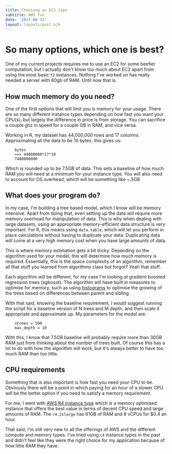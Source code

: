 ```yaml
---
title: Choosing an EC2 type
subtitle: AWS fun
date: '2017-08-31'
layout: layouts/post.njk
---
```


# So many options, which one is best?

One of my current projects requires me to use an EC2 for some beefier
computation, but I actually don't know too much about EC2 apart from using the
most basic `t2` instances. Nothing I've worked on has really needed a server
with 60gb of RAM. Until now that is.

## How much memory do you need?

One of the first options that will limit you is memory for your usage. There
are so many different instance types depending on how fast you want your
CPU(s), but largely the difference in price is from storage. You can sacrifice
a couple ghz in speed for a couple GB in RAM, and vice versa.

Working in R, my dataset has 44,000,000 rows and 17 columns. Approximating all
the data to be 10 bytes, this gives us:

```
    bytes
    >>> 44000000*17*10
    7480000000
```

Which is rounded up to be 7.5GB of data. This sets a baseline of how much RAM
you will need at a minimum for your instance type. You will also need to
account for OS overhead, which will be something like ~.5GB

## What does your program do?

In my case, I'm building a tree based model, which I know will be memory
intensive. Apart from doing that, even setting up the data will require more
memory overhead for manipulation of data. This is why when dealing with large
datasets, using an appropriate memory-efficient data structure is very
important. For R, this means using `data.table`, which will let you perform in
place calculations without having to duplicate your data. Duplicating data
will come at a very high memory cost when you have large amounts of data.

This is where memory estimation gets a bit tricky. Depending on the algorithm
used for your model, this will determine how much memory is required.
Essentially, this is the space complexity of an algorithm, remember all that
stuff you learned from algorithms class but forgot? Yeah that stuff.

Each algorithm will be different, for my case I'm looking at gradient boosted
regression trees (xgboost). The algorithm will have built in measures to
optimise for memory, such as using [histograms][2] to optimise the growing of
the trees based on differences between parent and sibling.

With that said, knowing the baseline requirement, I would suggest running the
script for a baseline version of N trees and M depth, and then scale it
appropriate and approximate up. My parameters for the model are:

```
    ntrees = 500
    max_depth = 10
```

With this, I know that 7.5GB baseline will probably require more than 30GB RAM
just from thinking about the number of trees built. Of course this has a lot
to do with how the algorithm will work, but it's always better to have too
much RAM than too little.

## CPU requirements

Something that is also important is how fast you need your CPU to be.
Obviously there will be a point in which paying for an hour of a slower CPU
will be the better option if you need to satisfy a memory requirement.

For me, I went with [AWS R4 instance type][3] which is a memory optimised
instance that offers the best value in terms of decent CPU speed and large
amounts of RAM. The `r4.2xlarge` has 61GB of RAM and 8 vCPUs for $0.4 an hour.

That said, I'm still very new to all the offerings of AWS and the different
compute and memory types. I've tried using `c4` instance types in the past and
didn't feel like they were the right choice for my application because of how
little RAM they have.

[2]: https://github.com/dmlc/xgboost/issues/1950

[3]: https://aws.amazon.com/about-aws/whats-new/2016/11/introducing-amazon-ec2-r4-instances-the-next-generation-of-memory-optimized-instances/